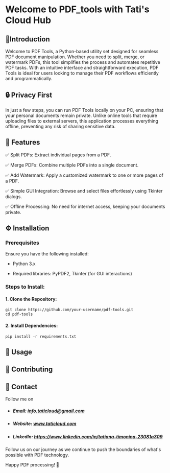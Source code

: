 # **Welcome to PDF_tools with Tati's Cloud Hub**

## :pushpin:**Introduction**
Welcome to PDF Tools, a Python-based utility set designed for seamless PDF document manipulation. Whether you need to split, merge, or watermark PDFs, this tool simplifies the process and automates repetitive PDF tasks.
With an intuitive interface and straightforward execution, PDF Tools is ideal for users looking to manage their PDF workflows efficiently and programmatically.

## :lock: Privacy First
In just a few steps, you can run PDF Tools locally on your PC, ensuring that your personal documents remain private. Unlike online tools that require uploading files to external servers, this application processes everything offline, preventing any risk of sharing sensitive data.

## :rocket: Features

:white_check_mark: Split PDFs: Extract individual pages from a PDF.

:white_check_mark: Merge PDFs: Combine multiple PDFs into a single document.

:white_check_mark: Add Watermark: Apply a customized watermark to one or more pages of a PDF.

:white_check_mark: Simple GUI Integration: Browse and select files effortlessly using Tkinter dialogs.

:white_check_mark: Offline Processing: No need for internet access, keeping your documents private.

## :gear: Installation
### Prerequisites

Ensure you have the following installed:

- Python 3.x

- Required libraries: PyPDF2, Tkinter (for GUI interactions)

### Steps to Install:

#### 1. Clone the Repository:

```
git clone https://github.com/your-username/pdf-tools.git
cd pdf-tools

```

#### 2. Install Dependencies:

```
pip install -r requirements.txt

```

## :book: Usage 

## :handshake: Contributing
## :email: Contact

Follow me on 

- ##### Email:     info.taticloud@gmail.com
- ##### Website:   www.taticloud.com
- ##### LinkedIn: https://www.linkedin.com/in/tatiana-timonina-23081a309

Follow us on our journey as we continue to push the boundaries of what's possible with PDF technology.

Happy PDF processing! 🎉


